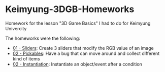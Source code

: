 # Keimyung-3DGB-Homeworks
Homework for the lesson "3D Game Basics" I had to do for Keimyung Univercity

The homeworks were the following:
- [01 - Sliders](01%20-%20Sliders): Create 3 sliders that modify the RGB value of an image
- [02 - Pickables](02%20-%20Pickables): Have a bug that can move around and collect different kind of items
- [02 - Instantiation](03%20-%20Instantiation): Instantiate an object/event after a condition
